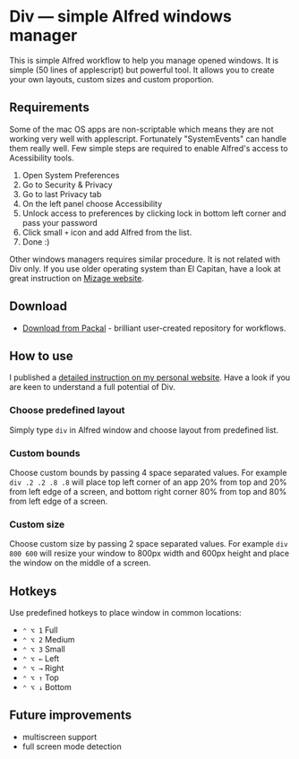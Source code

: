# Div — simple Alfred windows manager

This is simple Alfred workflow to help you manage opened windows. It is simple (50 lines of applescript) but powerful tool. It allows you to create your own layouts, custom sizes and custom proportion.

## Requirements

Some of the mac OS apps are non-scriptable which means they are not working very well with applescript. Fortunately "SystemEvents" can handle them really well. Few simple steps are required to enable Alfred's access to Acessibility tools.

1. Open System Preferences
2. Go to Security & Privacy
3. Go to last Privacy tab
4. On the left panel choose Accessibility
5. Unlock access to preferences by clicking lock in bottom left corner and pass your password
5. Click small `+` icon and add Alfred from the list.
6. Done :)

Other windows managers requires similar procedure. It is not related with Div only. If you use older operating system than El Capitan, have a look at great instruction on [Mizage website](http://mizage.com/help/accessibility.html).

## Download

- [Download from Packal](http://www.packal.org/) - brilliant user-created repository for workflows.

## How to use

I published a [detailed instruction on my personal website](https://pawelgrzybek.com/). Have a look if you are keen to understand a full potential of Div.

### Choose predefined layout

Simply type `div` in Alfred window and choose layout from predefined list.

### Custom bounds

Choose custom bounds by passing 4 space separated values. For example `div .2 .2 .8 .8` will place top left corner of an app 20% from top and 20% from left edge of a screen, and bottom right corner 80% from top and 80% from left edge of a screen.

### Custom size

Choose custom size by passing 2 space separated values. For example `div 800 600` will resize your window to 800px width and 600px height and place the window on the middle of a screen.

## Hotkeys

Use predefined hotkeys to place window in common locations:

- `⌃ ⌥ 1` Full
- `⌃ ⌥ 2` Medium
- `⌃ ⌥ 3` Small
- `⌃ ⌥ ←` Left
- `⌃ ⌥ →` Right
- `⌃ ⌥ ↑` Top
- `⌃ ⌥ ↓` Bottom

## Future improvements

- multiscreen support
- full screen mode detection

